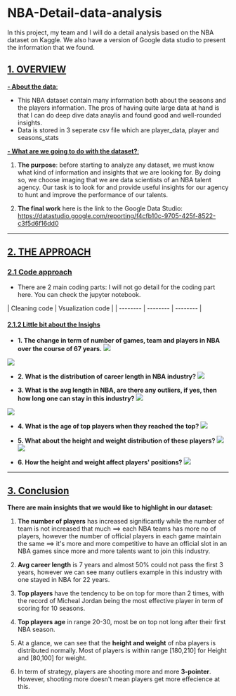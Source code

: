# NBA-Detail-data-analysis
In this project, my team and I will do a detail analysis based on the NBA dataset on Kaggle. We also have a version of Google data studio to present the information that we found.

## [ 1. OVERVIEW ](/9lRMLcbMR--joBvR84z5KA)

[ **- About the data**: ](/9lRMLcbMR--joBvR84z5KA) 

- This NBA dataset contain many information both about the seasons and the players information. The pros of having quite large data at hand is that I can do deep dive data anaylis and found good and well-rounded insights.
- Data is stored in 3 seperate csv file which are player_data, player and seasons_stats

[ **-  What are we going to do with the dataset?**: ](/9lRMLcbMR--joBvR84z5KA) 
1. **The purpose**: before starting to analyze any dataset, we must know what kind of information and insights that we are looking for. By doing so, we choose imaging that we are data scientists of an NBA talent agency. Our task is to look for and provide useful insights for our agency to hunt and improve the performance of our talents.


4. **The final work** here is the link to the Google Data Studio:
https://datastudio.google.com/reporting/f4cfb10c-9705-425f-8522-c3f5d6f16dd0

---
## [ 2. THE APPROACH ](/9lRMLcbMR--joBvR84z5KA)

### [2.1 Code approach](/lH2ryznwTJa4oKA092dkkA)
- There are 2 main coding parts: I will not go detail for the coding part here. You can check the jupyter notebook.

| Cleaning code | Vsualization code | 
| -------- | -------- | -------- |


#### [2.1.2 Little bit about the Insighs](/lH2ryznwTJa4oKA092dkkA)

- **1. The change in term of number of games, team and players in NBA over the course of 67 years.**
![](https://i.imgur.com/lpKR4IU.png)

![](https://i.imgur.com/WHaqwjf.png)

- **2. What is the distribution of career length in NBA industry?**
![](https://i.imgur.com/QDWOVQ6.png)

- **3. What is the avg length in NBA, are there any outliers, if yes, then how long one can stay in this industry?**
![](https://i.imgur.com/SDmP25c.png)

![](https://i.imgur.com/Y2i63i0.png)

- **4. What is the age of top players when they reached the top?** 
![](https://i.imgur.com/Zs6Y5CR.png)

- **5. What about the height and weight distribution of these players?**
![](https://i.imgur.com/WhJG3RK.png)
![](https://i.imgur.com/sARXhQo.png)

- **6. How the height and weight affect players' positions?**
![](https://i.imgur.com/Xc1PvOU.png)

---

## [3. Conclusion ](/-iz_-FrPQ3SPbl7WJxdocg)

**There are main insights that we would like to highlight in our dataset:**
1. **The number of players** has increased significantly while the number of team is not increased that much ==> each NBA teams has more no of players, however the number of official players in each game maintain the same ==> it's more and more competitive to have an official slot in an NBA games since more and more talents want to join this industry.


2. **Avg career length** is 7 years and almost 50% could not pass the first 3 years, however we can see many outliers example in this industry with one stayed in NBA for 22 years.


3. **Top players** have the tendency to be on top for more than 2 times, with the record of Micheal Jordan being the most effective player in term of scoring for 10 seasons.


4. **Top players age** in range 20-30, most be on top not long after their first NBA season.


5. At a glance, we can see that the **height and weight** of nba players is distributed normally. Most of players is within range [180,210] for Height and [80,100] for weight.


6. In term of strategy, players are shooting more and more **3-pointer**. However, shooting more doesn't mean players get more effecience at this.


